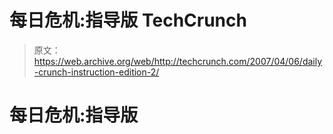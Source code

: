 # 每日危机:指导版 TechCrunch

> 原文：<https://web.archive.org/web/http://techcrunch.com/2007/04/06/daily-crunch-instruction-edition-2/>

# 每日危机:指导版